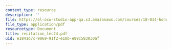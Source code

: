 ```yaml
---
content_type: resource
description: ''
file: https://ol-ocw-studio-app-qa.s3.amazonaws.com/courses/18-034-honors-differential-equations-spring-2004/e1841d7c906991f2e10be89c583030af_recitation_lec24.pdf
file_type: application/pdf
resourcetype: Document
title: recitation_lec24.pdf
uid: e1841d7c-9069-91f2-e10b-e89c583030af
---
```

